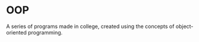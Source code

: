 # OOP
A series of programs made in college, created using the concepts of object-oriented programming.
